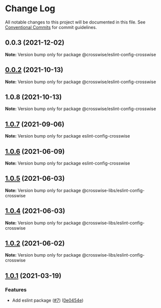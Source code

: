 # Change Log

All notable changes to this project will be documented in this file.
See [Conventional Commits](https://conventionalcommits.org) for commit guidelines.

## 0.0.3 (2021-12-02)

**Note:** Version bump only for package @crosswise/eslint-config-crosswise





## [0.0.2](https://github.com/crosswise-finance/crosswise-toolkit/compare/@crosswise/eslint-config-crosswise@1.0.8...@crosswise/eslint-config-crosswise@0.0.2) (2021-10-13)

**Note:** Version bump only for package @crosswise/eslint-config-crosswise






## 1.0.8 (2021-10-13)

**Note:** Version bump only for package @crosswise/eslint-config-crosswise






## [1.0.7](https://github.com/crosswise-finance/crosswise-toolkit/compare/eslint-config-crosswise@1.0.6...eslint-config-crosswise@1.0.7) (2021-09-06)

**Note:** Version bump only for package eslint-config-crosswise






## [1.0.6](https://github.com/crosswise-finance/crosswise-toolkit/tree/master/packages/eslint-config-crosswise/compare/eslint-config-crosswise@1.0.4...eslint-config-crosswise@1.0.6) (2021-06-09)

**Note:** Version bump only for package eslint-config-crosswise






## [1.0.5](https://github.com/crosswise-finance/crosswise-toolkit/tree/master/packages/eslint-config-crosswise/compare/@crosswise-libs/eslint-config-crosswise@1.0.4...@crosswise-libs/eslint-config-crosswise@1.0.5) (2021-06-03)

**Note:** Version bump only for package @crosswise-libs/eslint-config-crosswise





## [1.0.4](https://github.com/crosswise-finance/crosswise-toolkit/tree/master/packages/eslint-config-crosswise/compare/@crosswise-libs/eslint-config-crosswise@1.0.2...@crosswise-libs/eslint-config-crosswise@1.0.4) (2021-06-03)

**Note:** Version bump only for package @crosswise-libs/eslint-config-crosswise





## [1.0.2](https://github.com/crosswise-finance/crosswise-toolkit/tree/master/packages/eslint-config-crosswise/compare/@crosswise-libs/eslint-config-crosswise@1.0.1...@crosswise-libs/eslint-config-crosswise@1.0.2) (2021-06-02)

**Note:** Version bump only for package @crosswise-libs/eslint-config-crosswise





## [1.0.1](https://github.com/pancakeswap/pancake-toolkit/tree/master/packages/eslint-config-pancake/compare/@pancakeswap-libs/eslint-config-pancake@1.0.1...@pancakeswap-libs/eslint-config-pancake@1.0.1) (2021-03-19)


### Features

* Add eslint package ([#7](https://github.com/pancakeswap/pancake-toolkit/tree/master/packages/eslint-config-pancake/issues/7)) ([0e0454e](https://github.com/pancakeswap/pancake-toolkit/tree/master/packages/eslint-config-pancake/commit/0e0454eb9a63e976934956dc5c66fbef2ce2017a))
